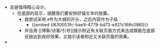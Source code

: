 - 反链值得精心设计。
	- 在底部的显示，提醒我们要安排好锚文本的放置。
		- 我尝试采用 `#`作为大纲的开头，之后内容作为子级：
			- {{embed ((630053fc-bae9-4779-bd73-e921c168c086))}}
		- 并且用 [[博客/访客/引号]]提示附近有关联页面方式来达成既能在底部反链达到良好效果，又提示读者附近又关联页面的效果。
-